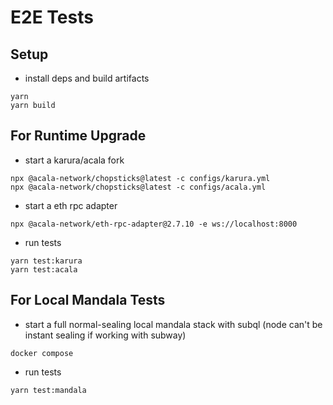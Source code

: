 # E2E Tests
## Setup
- install deps and build artifacts
```
yarn
yarn build
```

## For Runtime Upgrade 
- start a karura/acala fork
```
npx @acala-network/chopsticks@latest -c configs/karura.yml
npx @acala-network/chopsticks@latest -c configs/acala.yml
```

- start a eth rpc adapter
```
npx @acala-network/eth-rpc-adapter@2.7.10 -e ws://localhost:8000
```

- run tests
```
yarn test:karura
yarn test:acala
```

## For Local Mandala Tests
- start a full normal-sealing local mandala stack with subql (node can't be instant sealing if working with subway)
```
docker compose
```

- run tests
```
yarn test:mandala
```